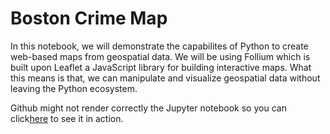 # Boston Crime Map
 
In this notebook, we will demonstrate the capabilites of Python to create web-based maps from geospatial data. We will be using Follium which is built upon Leaflet a JavaScript library for building interactive maps. What this means is that, we can manipulate and visualize geospatial data without leaving the Python ecosystem.

Github might not render correctly the Jupyter notebook so you can click[here](https://nbviewer.jupyter.org/github/frank-ceballos/Boston-Crime-Map/blob/master/Boston%20Crime%20Map.ipynb) to see it in action. 
